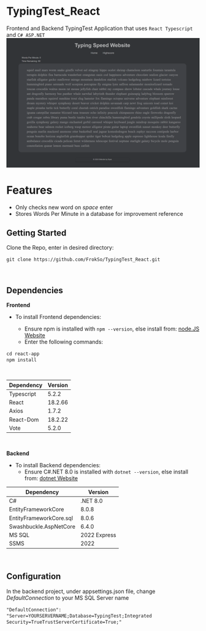 # TypingTest_React

Frontend and Backend TypingTest Application that uses `React Typescript` and `C# ASP.NET`
<br>
![Screenshot](react-app/src/assets/FrontendPreview.png)

# Features

- Only checks new word on _space_ enter
- Stores Words Per Minute in a database for improvement reference

## Getting Started

Clone the Repo, enter in desired directory:

```
git clone https://github.com/FrokSo/TypingTest_React.git
```

<br>

## Dependencies

**Frontend**

- To install Frontend dependencies:

  - Ensure npm is installed with `npm --version`, else install from: [node.JS Website](https:node.js.org)
  - Enter the following commands:

```
cd react-app
npm install
```

<br>

| Dependency | Version |
| ---------- | ------- |
| Typescript | 5.2.2   |
| React      | 18.2.66 |
| Axios      | 1.7.2   |
| React-Dom  | 18.2.22 |
| Vote       | 5.2.0   |

<br>

**Backend**

- To install Backend dependencies:
  - Ensure C#.NET 8.0 is installed with `dotnet --version`, else install from: [dotnet Website](https://dotnet.microsoft.com/en-us/download/dotnet/8.0)

| Dependency              | Version      |
| ----------------------- | ------------ |
| C#                      | .NET 8.0     |
| EntityFrameworkCore     | 8.0.8        |
| EntityFrameworkCore.sql | 8.0.6        |
| Swashbuckle.AspNetCore  | 6.4.0        |
| MS SQL                  | 2022 Express |
| SSMS                    | 2022         |

<br>

## Configuration

In the backend project, under appsettings.json file, change _DefaultConnection_ to your MS SQL Server name

```
"DefaultConnection": "Server=YOURSERVERNAME;Database=TypingTest;Integrated Security=TrueTrustServerCertificate=True;"

```
